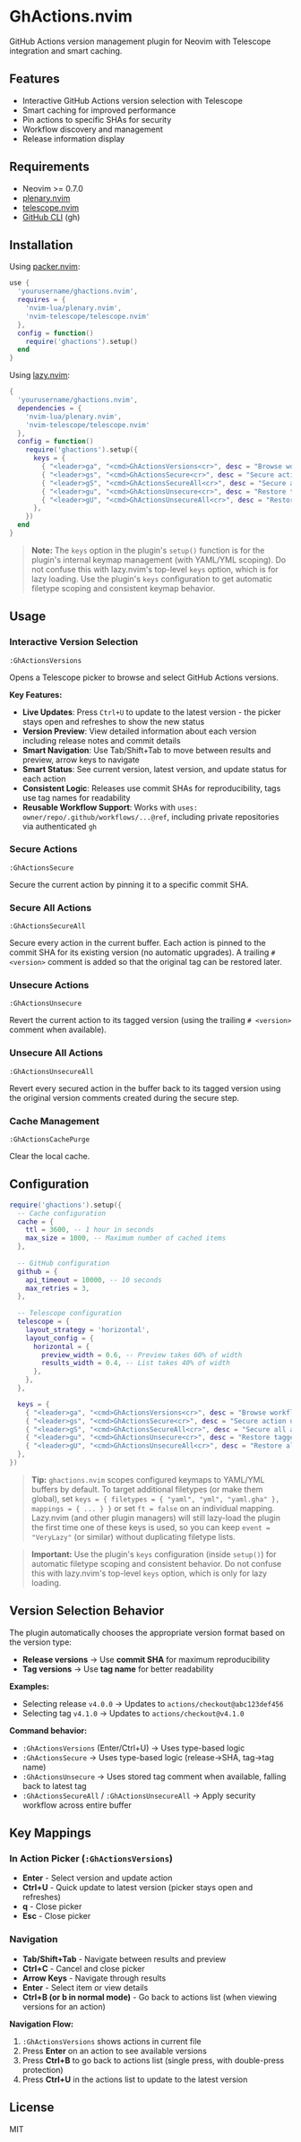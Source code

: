 # GhActions.nvim

GitHub Actions version management plugin for Neovim with Telescope integration and smart caching.

## Features

- Interactive GitHub Actions version selection with Telescope
- Smart caching for improved performance
- Pin actions to specific SHAs for security
- Workflow discovery and management
- Release information display

## Requirements

- Neovim >= 0.7.0
- [plenary.nvim](https://github.com/nvim-lua/plenary.nvim)
- [telescope.nvim](https://github.com/nvim-telescope/telescope.nvim)
- [GitHub CLI](https://cli.github.com/) (gh)

## Installation

Using [packer.nvim](https://github.com/wbthomason/packer.nvim):

```lua
use {
  'yourusername/ghactions.nvim',
  requires = {
    'nvim-lua/plenary.nvim',
    'nvim-telescope/telescope.nvim'
  },
  config = function()
    require('ghactions').setup()
  end
}
```

Using [lazy.nvim](https://github.com/folke/lazy.nvim):

```lua
{
  'yourusername/ghactions.nvim',
  dependencies = {
    'nvim-lua/plenary.nvim',
    'nvim-telescope/telescope.nvim'
  },
  config = function()
    require('ghactions').setup({
      keys = {
        { "<leader>ga", "<cmd>GhActionsVersions<cr>", desc = "Browse workflow actions" },
        { "<leader>gs", "<cmd>GhActionsSecure<cr>", desc = "Secure action under cursor" },
        { "<leader>gS", "<cmd>GhActionsSecureAll<cr>", desc = "Secure all actions in file" },
        { "<leader>gu", "<cmd>GhActionsUnsecure<cr>", desc = "Restore tagged version" },
        { "<leader>gU", "<cmd>GhActionsUnsecureAll<cr>", desc = "Restore all actions" },
      },
    })
  end
}
```

> **Note:** The `keys` option in the plugin's `setup()` function is for the plugin's internal keymap management (with YAML/YML scoping). Do not confuse this with lazy.nvim's top-level `keys` option, which is for lazy loading. Use the plugin's `keys` configuration to get automatic filetype scoping and consistent keymap behavior.

## Usage

### Interactive Version Selection

```vim
:GhActionsVersions
```

Opens a Telescope picker to browse and select GitHub Actions versions.

**Key Features:**

- **Live Updates**: Press `Ctrl+U` to update to the latest version - the picker stays open and refreshes to show the new status
- **Version Preview**: View detailed information about each version including release notes and commit details
- **Smart Navigation**: Use Tab/Shift+Tab to move between results and preview, arrow keys to navigate
- **Smart Status**: See current version, latest version, and update status for each action
- **Consistent Logic**: Releases use commit SHAs for reproducibility, tags use tag names for readability
- **Reusable Workflow Support**: Works with `uses: owner/repo/.github/workflows/...@ref`, including private repositories via authenticated `gh`

### Secure Actions

```vim
:GhActionsSecure
```

Secure the current action by pinning it to a specific commit SHA.

### Secure All Actions

```vim
:GhActionsSecureAll
```

Secure every action in the current buffer. Each action is pinned to the commit SHA for its existing version (no automatic upgrades). A trailing `# <version>` comment is added so that the original tag can be restored later.

### Unsecure Actions

```vim
:GhActionsUnsecure
```

Revert the current action to its tagged version (using the trailing `# <version>` comment when available).

### Unsecure All Actions

```vim
:GhActionsUnsecureAll
```

Revert every secured action in the buffer back to its tagged version using the original version comments created during the secure step.

### Cache Management

```vim
:GhActionsCachePurge
```

Clear the local cache.

## Configuration

```lua
require('ghactions').setup({
  -- Cache configuration
  cache = {
    ttl = 3600, -- 1 hour in seconds
    max_size = 1000, -- Maximum number of cached items
  },
  
  -- GitHub configuration
  github = {
    api_timeout = 10000, -- 10 seconds
    max_retries = 3,
  },
  
  -- Telescope configuration
  telescope = {
    layout_strategy = 'horizontal',
    layout_config = {
      horizontal = {
        preview_width = 0.6, -- Preview takes 60% of width
        results_width = 0.4, -- List takes 40% of width
      },
    },
  },

  keys = {
    { "<leader>ga", "<cmd>GhActionsVersions<cr>", desc = "Browse workflow actions" },
    { "<leader>gs", "<cmd>GhActionsSecure<cr>", desc = "Secure action under cursor" },
    { "<leader>gS", "<cmd>GhActionsSecureAll<cr>", desc = "Secure all actions in file" },
    { "<leader>gu", "<cmd>GhActionsUnsecure<cr>", desc = "Restore tagged version" },
    { "<leader>gU", "<cmd>GhActionsUnsecureAll<cr>", desc = "Restore all actions" },
  },
})
```

> **Tip:** `ghactions.nvim` scopes configured keymaps to YAML/YML buffers by default. To target additional filetypes (or make them global), set `keys = { filetypes = { "yaml", "yml", "yaml.gha" }, mappings = { ... } }` or set `ft = false` on an individual mapping. Lazy.nvim (and other plugin managers) will still lazy-load the plugin the first time one of these keys is used, so you can keep `event = "VeryLazy"` (or similar) without duplicating filetype lists.

> **Important:** Use the plugin's `keys` configuration (inside `setup()`) for automatic filetype scoping and consistent behavior. Do not confuse this with lazy.nvim's top-level `keys` option, which is only for lazy loading.

## Version Selection Behavior

The plugin automatically chooses the appropriate version format based on the version type:

- **Release versions** → Use **commit SHA** for maximum reproducibility
- **Tag versions** → Use **tag name** for better readability

**Examples:**

- Selecting release `v4.0.0` → Updates to `actions/checkout@abc123def456`
- Selecting tag `v4.1.0` → Updates to `actions/checkout@v4.1.0`

**Command behavior:**

- `:GhActionsVersions` (Enter/Ctrl+U) → Uses type-based logic
- `:GhActionsSecure` → Uses type-based logic (release→SHA, tag→tag name)
- `:GhActionsUnsecure` → Uses stored tag comment when available, falling back to latest tag
- `:GhActionsSecureAll` / `:GhActionsUnsecureAll` → Apply security workflow across entire buffer

## Key Mappings

### In Action Picker (`:GhActionsVersions`)

- **Enter** - Select version and update action
- **Ctrl+U** - Quick update to latest version (picker stays open and refreshes)
- **q** - Close picker
- **Esc** - Close picker

### Navigation

- **Tab/Shift+Tab** - Navigate between results and preview
- **Ctrl+C** - Cancel and close picker
- **Arrow Keys** - Navigate through results
- **Enter** - Select item or view details
- **Ctrl+B (or b in normal mode)** - Go back to actions list (when viewing versions for an action)

**Navigation Flow:**

1. `:GhActionsVersions` shows actions in current file
2. Press **Enter** on an action to see available versions
3. Press **Ctrl+B** to go back to actions list (single press, with double-press protection)
4. Press **Ctrl+U** in the actions list to update to the latest version

## License

MIT

